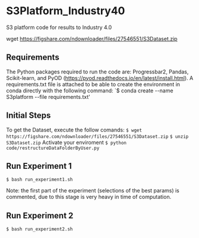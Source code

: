 # S3Platform_Industry40
S3 platform code for results to Industry 4.0


wget https://figshare.com/ndownloader/files/27546551/S3Dataset.zip


## Requirements
The Python packages required to run the code are: Progressbar2, Pandas, Scikit-learn, and PyOD (https://pyod.readthedocs.io/en/latest/install.html). A requirements.txt file is attached to be able to create the environment in conda directly with the following command:
`$ conda create --name S3platform --file requirements.txt'


## Initial Steps

To get the Dataset, execute the follow comands:
`$ wget https://figshare.com/ndownloader/files/27546551/S3Dataset.zip`
`$ unzip S3Dataset.zip`
Activate your enviroment 
`$ python code/restructureDataFolderByUser.py`

## Run Experiment 1

`$ bash run_experiment1.sh`

Note: the first part of the experiment (selections of the best params) is commented, due to this stage is very heavy in time of computation.

## Run Experiment 2

`$ bash run_experiment2.sh`
